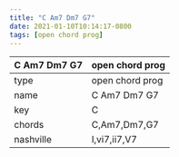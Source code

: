 ```yaml
---
title: "C Am7 Dm7 G7"
date: 2021-01-10T10:14:17-0800
tags: [open chord prog]
---
```


|C Am7 Dm7 G7|open chord prog|
|---|---|
|type|open chord prog|
|name|C Am7 Dm7 G7|
|key|C|
|chords|C,Am7,Dm7,G7|
|nashville|I,vi7,ii7,V7|

